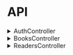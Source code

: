 # API
<details><summary>AuthController</summary>
<details><summary><code>GET</code> <code><b>/api/auth/checkauth</b></code> <code>(Проверка)</code></summary>

Возвращает
```json
{
	"auth" : true,
	"token" : "xsfsgrddgrge454etre6ytgrfy45",
	"session" : "35435trdgd5ed4trt4g",
	"expired" : 86400,
	"timeout" : 86400,
	"user_data" : [
	  "id" : 1,
	  "login" : "user", //имя 
	  "sname" : "ivanov", // фамилия 
	  "fname" : "ivan", //имя 
	  "lname" : "ivanich", //отчество 
	  "gender" : 1,
	  "email" : "user@example.com",
	  "tel" : "87011234567",
	  "about" : "i am proger",
	  "iin" : "123456789012",
	  "avatar" : "img.png",
	],
}
```
	
</details>

<details><summary><code>POST</code> <code><b>/api/auth/login</b></code> <code>(Логин, авторизация)</code></summary>
	
Принимает
```json
{
	"username" : "login", //имя
	"password" : "qwerty12345", //пароль
}
```
	
Возвращает
```json
{	
	"token" : "xsfsgrddgrge454etre6ytgrfy45",
	"session" : "35435trdgd5ed4trt4g",
	"expired" : "86400",
	"timeout" : "86400",
	"user_data" :  [
	  "id" : "1",
	  "login" : "user", //имя 
	  "sname" : "ivanov", // фамилия
	  "fname" : "ivan", //имя 
	  "lname" : "ivanich", //отчество
	  "gender" : 1,
	  "email" : "user@example.com",
	  "tel" : "87011234567",
	  "about" : "i am proger",
	  "iin" : "123456789012",
	  "avatar" : "img.png", \\Аватарка 
	],
}
```


</details>

<details><summary><code>GET</code> <code><b>/api/auth/logout</b></code> <code>(Деавторизация)</code></summary>

Возвращает
```json
{
	"success" : "true", \\Выход с аккаунта, перебрасывает на страницу входа
}
```
</details>
</details>

<details><summary>BooksController</summary>

<details><summary><code>GET</code> <code><b>/api/books</b></code> <code>(Книги)</code></summary>

Возвращает
```json
{
  "list": [
    {
      "id": 3, //айди
      "name": "dsadsa", //имя
      "count": 1, //кол-во
      "publishing": "" //издательство
    },
    {
      "id": 8, //айди
      "name": "dsadsa", //имя
      "count": 1, //кол-во
      "publishing": "" //издательство
	  "about": "" //автор
	  "inventory_number": "" //инвентарь номер
	  "year_publishing": "" //год издательства
	  "img": "" //картинка (ссылка)
    }
  ],
  "count": 2
}
```
</details>

<details><summary><code>POST</code> <code><b>/api/books</b></code> <code>(Книги)</code></summary>

Принимает

```json
{
  "id": "21312312", //айди записи
  "reader_id": "2121312312", //айди читателя
  "book_id": "21312321", //айди книги
  "date_start": "1 января 2025", //дата выдачи
  "date_end_plan": "10 января 2026", //дата возвращения
  "date_end_fact": "15 января 2026", //дата возвращения по факту
}
```

Возвращает

```json
{
  "list": [
    {
      "id": 1, //айди
      "fio": "test student", //фио
      "group": "vtipob-42", //группа
      "iin": "4294967295" //иин
    },
    {
      "id": 2, //айди
      "fio": "test student 2", //фио
      "group": "vtipob-42", //группа
      "iin": "4294967294" //иин
    }
  ],
  "count": 2 //кол-во
}
```

</details>

<details><summary><code>GET</code> <code><b>/api/books/{id}</b></code> <code>(Книги по id)</code></summary>

Принимает
```json
	//api/books/3 \\КНИГА ПО АЙДИ (3 айди	- пример)
```
Возвращает
```json
{
   "id": 3,
   "name": "dsadsa",
   "count": 1,
   "publishing": ""
}
```
</details>

<details><summary><code>POST</code> <code><b>/api/books/{id}</b></code> <code>(Книги по id)</code></summary>

Принимает
```json
{
	"name" : '', //название книги
	"count" : 1, //кол-во
	"publishing" : '', //издательство
	"about" : '', //о книге
	"inventory_number": '', //инвентарь номер
	"year_publishing": '', //год издательства
	"img" : '', //год издательства
	"author" : '', //автор
	
}
```
Возвращает
```json
{
  "id": 3,
  "name": "dsadsa",
  "count": 1,
  "publishing": ""
}
```
</details>

<details><summary><code>DELETE</code> <code><b>/books/{id}</b></code> <code>(Книги по id)</code></summary>

Возвращает
```json
{
	"success": "true", // УДАЛЕНИЕ КНИГИ ИЗ БАЗЫ
}
```
</details>

<details><summary><code>GET</code> <code><b>/api/books-issued</b></code> <code>(Выдача книг)</code></summary>

Возвращает
```json
{
  "list": [
    {
      "id": 3,
      "reader_id": 2,
      "book_id": 3,
      "date_start": "2022-12-22 05:34:56",
      "date_end_plan": "2022-12-22 05:34:56",
      "date_end_fact": "0000-00-00 00:00:00",
      "book_name": "dsadsa",
      "book_publishing": "",
      "reader_fio": "test student 2",
      "reader_group": "vtipob-42",
      "reader_iin": "4294967294"
    }
  ],
  "count": 1
}
```
</details>

<details><summary><code>POST</code> <code><b>/api/books-issued</b></code> <code>(POST параметр Выдача Книги)</code></summary>

Принимает
```json
{
	"book_id" : "32432432",
	"reader_id" : "423432432",
	"date_start" : "1 января 2025",
	"date_end" : "15 января 2026",
}
```
Возвращает
```json
{
	"id" : "1",
	"success" : "true",
}
```
</details>

<details><summary><code>GET</code> <code><b>/api/books-issued</b></code> <code>(Выдача Книги)</code></summary>

Принимает
```json
	\\ВЫДАЧА КНИГИ\\
```
</details>

<details><summary><code>POST</code> <code><b>/api/books-issued</b></code> <code>(POST параметр выдача Книги)</code></summary>

Принимает
```json
{
	"date_end": "2022-12-22", //ДАТА СДАЧИ КНИГИ
}
```
Возвращает
```json
{
  "list": [
    {
      "id": 3,
      "reader_id": 2,
      "book_id": 3,
      "date_start": "2022-12-22 05:34:56",
      "date_end_plan": "2022-12-22 05:34:56",
      "date_end_fact": "0000-00-00 00:00:00",
      "book_name": "dsadsa",
      "book_publishing": "",
      "reader_fio": "test student 2",
      "reader_group": "vtipob-42",
      "reader_iin": "4294967294"
    }
  ],
  "count": 1
}
```
</details>

<details><summary><code>DELETE</code> <code><b>/api/books-issued</b></code> <code>(Удаление выданной книги)</code></summary>

Возвращает
```json
{	
	"success": "success", \\УДАЛЕНИЕ ВЫДАННОЙ КНИГИ ИЗ БАЗЫ
}
```
</details>
</details>


<details><summary>ReadersController</summary>
<details><summary><code>GET</code> <code><b>/api/readers</b></code> <code>(Читатели)</code></summary>
	
Возвращает
```json
{
  "list": [
    {
      "id": 1,
      "fio": "\u0413\u0443\u0440\u044c\u044f\u043d\u043e\u0432 \u0418\u043b\u044c\u044f",
      "group": "vtipob-42",
      "iin": "4294967295"
    },
    {
      "id": 2,
      "fio": "\u041f\u0430\u043b\u0430\u0433\u0443\u0442\u0430 \u0414\u0430\u043d\u0438\u043b",
      "group": "vtipob-42",
      "iin": "4294967294"
    }
  ],
  "count": 2
}
```
</details>

<details><summary><code>POST</code> <code><b>/api/readers</b></code> <code>(Читатели)</code></summary>

Принимает
```json
{
	"fio" : "Ivan Ivanov Ivanovih",
	"group" : "POb-42",
	"iin" : "123456789012",
}
```		
Возвращает
```json
{
	"id" : 1, \\айди
	"success" : "true", \\выдача информации
}
```
</details>

<details><summary><code>GET</code> <code><b>/api/readers/{id}</b></code> <code>(Читатель по id)</code></summary>

 ПОИСК ЧИТАТЕЛЯ ПО АЙДИ

Возвращает
```json
{
  "id": 1,
  "fio": "test student",
  "group": "vtipob-42",
  "iin": "4294967295"
}
```
</details>

<details><summary><code>POST</code> <code><b>/api/readers/{id}</b></code> <code>(POST параметр Читатель по id)</code></summary>

Принимает
```json
{
	"fio" : "ivanov ivan ivanich",
	"group" : "POb-42",
	"iin" : "123456789012",
}
```	
Возвращает
```json
{
  "id": 7,
  "fio": "ivanov ivan ivanich",
  "group": "POb-42",
  "iin": "12345678901"
}
```	
</details>

<details><summary><code>DELETE</code> <code><b>/api/readers/{id}</b></code> <code>(Удаление Читателя по id)</code></summary>

Возвращает
```json
{
	"success" : "true", //УДАЛЕНИЕ ЧИТАТЕЛЯ ПО ID 
}
```	
</details>

<details><summary><code>GET</code> <code><b>/api/readers-debtors</b></code> <code>(Читатели должники)</code></summary>
	
Возвращает
```json
{
  "list": [
    {
      "id": 3,
      "reader_id": 2,
      "reader_fio": "\u041f\u0430\u043b\u0430\u0433\u0443\u0442\u0430 \u0414\u0430\u043d\u0438\u043b",
      "reader_group": "vtipob-42",
      "reader_iin": "4294967294"
    }
  ],
  "count": 1
}
```	
</details>

<details><summary><code>GET</code> <code><b>/api/readers-debtors</b></code> <code>(Читатели должники)</code></summary>
	
Возвращает
```json
  "list": [
    {
      "id": 3,
      "reader_id": 2,
      "reader_fio": "\u041f\u0430\u043b\u0430\u0433\u0443\u0442\u0430 \u0414\u0430\u043d\u0438\u043b",
      "reader_group": "vtipob-42",
      "reader_iin": "4294967294"
    }
  ],
  "count": 1
}
```	
</details>

details><summary>ReadersAndReadersController</summary>
<details><summary><code>GET</code> <code><b>/books-readers</b></code> <code>(get параметр выдача книг)</code></summary>
Принимает
```json
  "list": [
    {
	"reader_id": , \\ айди читателя
	"book_id": , \\ айди книги
	"date_start": , \\ дата выдачи
	"date_end_plan": , \\ дата сдачи по плану
    }
  ],
  "count": 1
}
```	
Возвращает
```json
  "list": [
    {
      "id": 1,
      "reader_id": 2,
      "book_id": 12,
      "date_start": "2000-12-12 00:00:00",
      "date_end_plan": "2000-12-13 00:00:00",
      "date_end_fact": "2000-12-14 00:00:00",
      "book_name": "dsadasdsa",
      "book_publishing": "dsadsadasdas",
      "reader_fio": "\u041f\u0430\u043b\u0430\u0433\u0443\u0442\u0430 \u0414\u0430\u043d\u0438\u043b",
      "reader_group": "vtipob-42",
      "reader_iin": "4294967294"
    }
  ],
  "count": 1
}
```	
